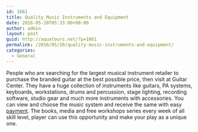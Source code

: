 ```yaml
---
id: 1661
title: Quality Music Instruments and Equipment
date: 2016-05-20T05:33:00+00:00
author: admin
layout: post
guid: http://aquatours.net/?p=1661
permalink: /2016/05/20/quality-music-instruments-and-equipment/
categories:
  - General
---
```

People who are searching for the largest musical instrument retailer to purchase the branded guitar at the best possible price, then visit at Guitar Center. They have a huge collection of instruments like guitars, PA systems, keyboards, workstations, drums and percussion, stage lighting, recording software, studio gear and much more instruments with accessories. You can view and choose the music system and receive the same with easy [payment](http://guitarcenter.com/). The books, media and free workshops series every week of all skill level, player can use this opportunity and make your play as a unique one.